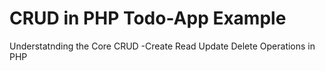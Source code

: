 # CRUD in PHP Todo-App Example
Understatnding the Core CRUD -Create Read Update Delete Operations in PHP


